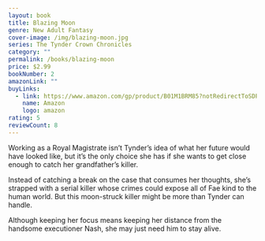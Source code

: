 ```yaml
---
layout: book
title: Blazing Moon
genre: New Adult Fantasy
cover-image: /img/blazing-moon.jpg
series: The Tynder Crown Chronicles
category: ""
permalink: /books/blazing-moon
price: $2.99
bookNumber: 2
amazonLink: ""
buyLinks:
  - link: https://www.amazon.com/gp/product/B01M1BRM85?notRedirectToSDP=1&ref_=dbs_mng_calw_1&storeType=ebooks
    name: Amazon
    logo: amazon
rating: 5
reviewCount: 8
---
```

Working as a Royal Magistrate isn’t Tynder’s idea of what her future would have looked like, but it’s the only choice she has if she wants to get close enough to catch her grandfather’s killer.

Instead of catching a break on the case that consumes her thoughts, she’s strapped with a serial killer whose crimes could expose all of Fae kind to the human world. But this moon-struck killer might be more than Tynder can handle.

Although keeping her focus means keeping her distance from the handsome executioner Nash, she may just need him to stay alive.
